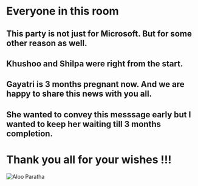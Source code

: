 # Everyone in this room

## This party is not just for Microsoft. But for some other reason as well.  
##  Khushoo and Shilpa were right from the start. 
## Gayatri is 3 months pregnant now. And we are happy to share this news with you all.
## She wanted to convey this messsage early but I wanted to keep her waiting till 3 months completion.

# Thank you all for your wishes !!!




![Aloo Paratha](https://hebbarskitchen.com/wp-content/uploads/2021/03/aloo-paratha-recipe-aalu-ka-paratha-aloo-ka-paratha-potato-paratha-2-1365x2048.jpeg)



